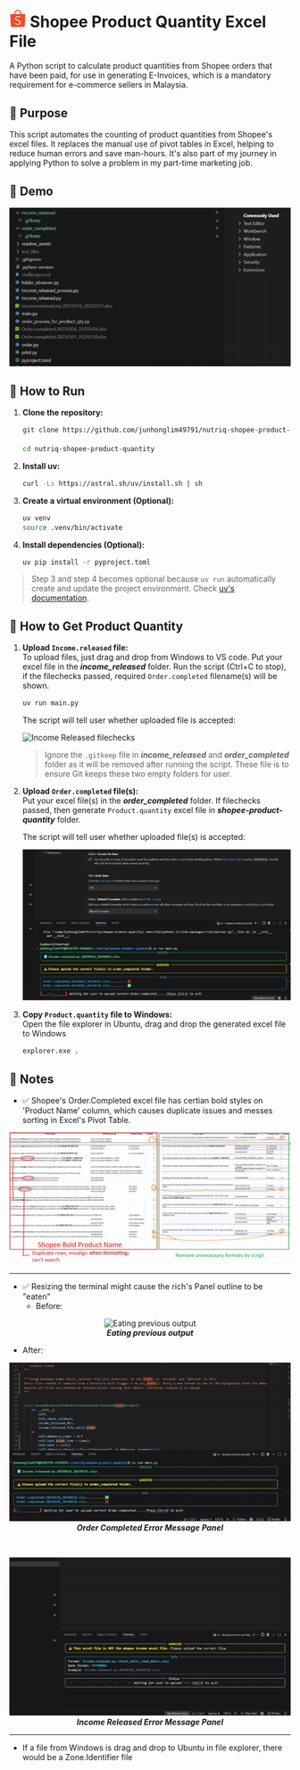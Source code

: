 # <img src="readme_assets/shopee.png" width="30"> **Shopee Product Quantity Excel File**
A Python script to calculate product quantities from Shopee orders that have been paid, for use in generating E-Invoices, which is a mandatory requirement for e-commerce sellers in Malaysia.

## 🎯 Purpose
This script automates the counting of product quantities from Shopee's excel files. It replaces the manual use of pivot tables in Excel, helping to reduce human errors and save man-hours. It's also part of my journey in applying Python to solve a problem in my part-time marketing job.

## 🎥 Demo
![Demo](readme_assets/shopee-product-quantity-demo-final.gif)

## 🚀 How to Run
1. **Clone the repository:**

   ```bash
   git clone https://github.com/junhonglim49791/nutriq-shopee-product-quantity.git
   
   cd nutriq-shopee-product-quantity
   ```  
2. **Install uv:**  
    ```bash
    curl -Ls https://astral.sh/uv/install.sh | sh
    ```
3. **Create a virtual environment (Optional):**  
    ```bash
    uv venv
    source .venv/bin/activate
    ```
4. **Install dependencies (Optional):**
    ```bash
    uv pip install -r pyproject.toml
    ```
> Step 3 and step 4 becomes optional because `uv run` automatically create and update the project environment. Check [uv's documentation](https://docs.astral.sh/uv/reference/cli/#uv-run).

## 🛒 How to Get Product Quantity

1. **Upload `Income.released` file:**   
    To upload files, just drag and drop from Windows to VS code. 
    Put your excel file in the ***income_released*** folder. Run the script (Ctrl+C to stop), if the filechecks passed, required `Order.completed` filename(s) will be shown. 
    ```bash
    uv run main.py
    ```
    The script will tell user whether uploaded file is accepted:

    ![Income Released filechecks](readme_assets/Income.released-filechecks.gif)
    > Ignore the `.gitkeep` file in ***income_released*** and ***order_completed*** folder as it will be removed after running the script. These file is to ensure Git keeps these two empty folders for user.
     
2. **Upload `Order.completed` file(s):**  
    Put your excel file(s) in the ***order_completed*** folder. If filechecks passed, then generate `Product.quantity` excel file in ***shopee-product-quantity*** folder.  

    The script will tell user whether uploaded file(s) is accepted:

    ![Order completed filechecks](readme_assets/Order.completed-filechecks.gif)
3. **Copy `Product.quantity` file to Windows:**  
    Open the file explorer in Ubuntu, drag and drop the generated excel file to Windows
    ```bash   
    explorer.exe .
    ```


## 📝 Notes
- ✅ Shopee's Order.Completed excel file has certian bold styles on 'Product Name' column, which causes duplicate issues and messes sorting in Excel's Pivot Table.
  
<img src="readme_assets/excel_style_duplicates.jpg">  

---
- ✅ Resizing the terminal might cause the rich's Panel outline to be "eaten"
  - Before:   
<p align="center">
    <img src="readme_assets/Order.completed-eating-output.gif" alt="Eating previous output"/>
    <br>
    <strong><em>Eating previous output</em></strong>
</p>

  - After:
<p align="center">
    <img src="readme_assets/Order.completed-resizes.gif" alt="Order Completed Error Message Panel"/>
    <br>
    <strong><em>Order Completed Error Message Panel</em></strong>
</p>
<br>
<p align="center">
    <img src="readme_assets/Income.released-Live.display-resizes.gif" alt="Income Released Error Message Panel"/>
    <br>
    <strong><em>Income Released Error Message Panel</em></strong>
</p>

***

- If a file from Windows is drag and drop to Ubuntu in file explorer, there would be a Zone.Identifier file

